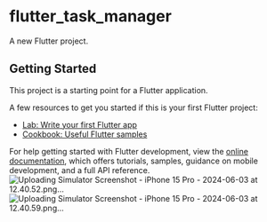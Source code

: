 # flutter_task_manager

A new Flutter project.

## Getting Started

This project is a starting point for a Flutter application.

A few resources to get you started if this is your first Flutter project:

- [Lab: Write your first Flutter app](https://docs.flutter.dev/get-started/codelab)
- [Cookbook: Useful Flutter samples](https://docs.flutter.dev/cookbook)

For help getting started with Flutter development, view the
[online documentation](https://docs.flutter.dev/), which offers tutorials,
samples, guidance on mobile development, and a full API reference.
![Uploading Simulator Screenshot - iPhone 15 Pro - 2024-06-03 at 12.40.52.png…]()
![Uploading Simulator Screenshot - iPhone 15 Pro - 2024-06-03 at 12.40.59.png…]()
